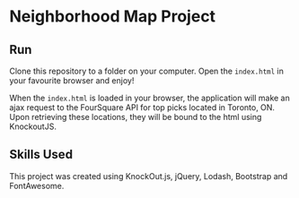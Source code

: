 # Neighborhood Map Project

## Run

Clone this repository to a folder on your computer. Open the `index.html` in your favourite browser and enjoy!

When the `index.html` is loaded in your browser, the application will make an ajax request to the FourSquare API for top picks located in Toronto, ON. Upon retrieving these locations, they will be bound to the html using KnockoutJS.

## Skills Used

This project was created using KnockOut.js, jQuery, Lodash, Bootstrap and FontAwesome.
